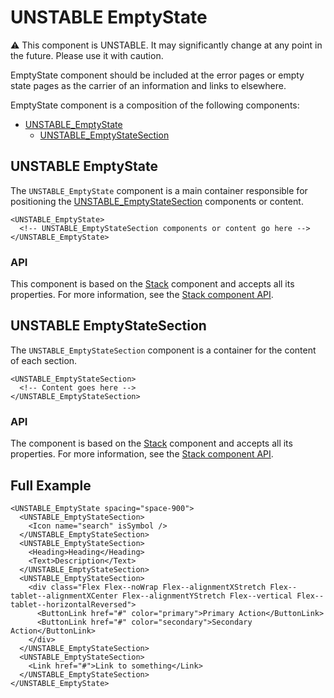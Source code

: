 # UNSTABLE EmptyState

⚠️ This component is UNSTABLE. It may significantly change at any point in the future.
Please use it with caution.

EmptyState component should be included at the error pages or empty state pages as the carrier of an information and links to elsewhere.

EmptyState component is a composition of the following components:

- [UNSTABLE_EmptyState](#unstable-emptystate)
  - [UNSTABLE_EmptyStateSection](#unstable-emptystatesection)

## UNSTABLE EmptyState

The `UNSTABLE_EmptyState` component is a main container responsible for positioning the [UNSTABLE_EmptyStateSection](#unstable-emptystatesection) components or content.

```twig
<UNSTABLE_EmptyState>
  <!-- UNSTABLE_EmptyStateSection components or content go here -->
</UNSTABLE_EmptyState>
```

### API

This component is based on the [Stack][stack] component and accepts all its properties. For more information, see the [Stack component API][stack-api].

## UNSTABLE EmptyStateSection

The `UNSTABLE_EmptyStateSection` component is a container for the content of each section.

```twig
<UNSTABLE_EmptyStateSection>
  <!-- Content goes here -->
</UNSTABLE_EmptyStateSection>
```

### API

The component is based on the [Stack][stack] component and accepts all its properties. For more information, see the [Stack component API][stack-api].

## Full Example

```twig
<UNSTABLE_EmptyState spacing="space-900">
  <UNSTABLE_EmptyStateSection>
    <Icon name="search" isSymbol />
  </UNSTABLE_EmptyStateSection>
  <UNSTABLE_EmptyStateSection>
    <Heading>Heading</Heading>
    <Text>Description</Text>
  </UNSTABLE_EmptyStateSection>
  <UNSTABLE_EmptyStateSection>
    <div class="Flex Flex--noWrap Flex--alignmentXStretch Flex--tablet--alignmentXCenter Flex--alignmentYStretch Flex--vertical Flex--tablet--horizontalReversed">
      <ButtonLink href="#" color="primary">Primary Action</ButtonLink>
      <ButtonLink href="#" color="secondary">Secondary Action</ButtonLink>
    </div>
  </UNSTABLE_EmptyStateSection>
  <UNSTABLE_EmptyStateSection>
    <Link href="#">Link to something</Link>
  </UNSTABLE_EmptyStateSection>
</UNSTABLE_EmptyState>

```

[stack]: https://github.com/lmc-eu/spirit-design-system/blob/main/packages/web-twig/src/Resources/components/Stack/README.md
[stack-api]: https://github.com/lmc-eu/spirit-design-system/blob/main/packages/web-twig/src/Resources/components/Stack/README.md#api
